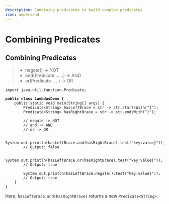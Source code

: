 ```yaml
---
description: Combining predicates to build complex predicates
icon: ampersand
---
```


# Combining Predicates

## Combining Predicates

> * negate() -> NOT&#x20;
> * and(Predicate ......) -> AND&#x20;
> * or(Predicate .....) -> OR

<pre class="language-java"><code class="lang-java">import java.util.function.Predicate;

<strong>public class LambdasDemo {
</strong>    public static void main(String[] args) {
        Predicate&#x3C;String> hasLeftBrace = str -> str.startsWith("{");
        Predicate&#x3C;String> hasRightBrace = str -> str.endsWith("}");

        // negate -> NOT
        // and -> AND
        // or -> OR
        
        System.out.println(hasLeftBrace.and(hasRightBrace).test("key:value}"));
        // Output: false
        
        System.out.println(hasLeftBrace.or(hasRightBrace).test("key:value}"));
        // Output: true
        
        System.out.println(hasLeftBrace.negate().test("key:value}"));
        // Output: true
    }
}
</code></pre>

Here, `hasLeftBrace.and(hasRightBrace)` returns a new `Predicate<String>`.

